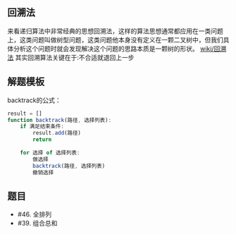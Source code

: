 ## 回溯法
来看递归算法中非常经典的思想回溯法，这样的算法思想通常都应用在一类问题上，这类问题叫做树型问题，这类问题他本身没有定义在一颗二叉树中，但我们具体分析这个问题时就会发现解决这个问题的思路本质是一颗树的形状。
[wiki/回溯法](https://zh.wikipedia.org/wiki/%E5%9B%9E%E6%BA%AF%E6%B3%95)
其实回溯算法关键在于:不合适就退回上一步

## 解题模板
backtrack的公式：
```js
result = []
function backtrack(路径, 选择列表):
    if 满足结束条件:
        result.add(路径)
        return
    
    for 选择 of 选择列表:
        做选择
        backtrack(路径, 选择列表)
        撤销选择
```
## 题目
- #46. 全排列
- #39. 组合总和
